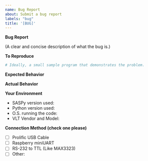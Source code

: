 ```yaml
---
name: Bug Report
about: Submit a bug report
labels: "bug"
title: '[BUG]'
---
```



**Bug Report**

(A clear and concise description of what the bug is.)

**To Reproduce**

```python
# Ideally, a small sample program that demonstrates the problem.
```

**Expected Behavior**

<!--
How did you expect saspy to behave? It’s fine if you’re not sure your understanding is correct.
Write down what you thought would happen.
-->

**Actual Behavior**

<!-- What went wrong? Some output would be nice. -->

**Your Environment**

<!-- Include as many relevant details about the environment you experienced the bug in -->

- SASPy version used:
- Python version used:
- O.S. running the code:
- VLT Vendor and Model:

**Connection Method (check one please)**
- [ ] Prolific USB Cable
- [ ] Raspberry miniUART
- [ ] RS-232 to TTL (Like MAX3323)
- [ ] Other: <!-- Write here -->